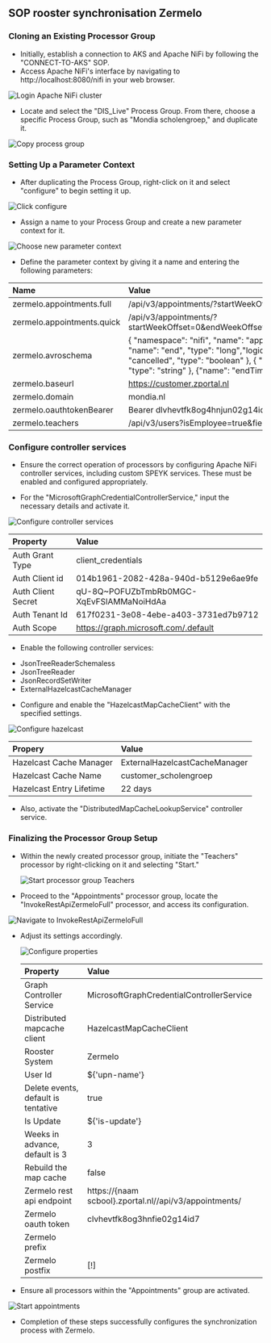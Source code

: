 ## SOP rooster synchronisation Zermelo

### Cloning an Existing Processor Group

* Initially, establish a connection to AKS and Apache NiFi by following the "CONNECT-TO-AKS" SOP.
* Access Apache NiFi's interface by navigating to http://localhost:8080/nifi in your web browser. 
 
 ![Login Apache NiFi cluster](Login_Apache_NiFi.png)  

* Locate and select the "DIS_Live" Process Group. From there, choose a specific Process Group, such as "Mondia scholengroep," and duplicate it.

 ![Copy process group](Make_Copy.png)

### Setting Up a Parameter Context

* After duplicating the Process Group, right-click on it and select "configure" to begin setting it up.
 
 ![Click configure](Click_Configure.png)

* Assign a name to your Process Group and create a new parameter context for it.

 ![Choose new parameter context](New_Parameter_Context.png)

* Define the parameter context by giving it a name and entering the following parameters:

 | Name | Value |
| :---- | :----- |
| zermelo.appointments.full | /api/v3/appointments/?startWeekOffset=0&endWeekOffset=3&fields=id,valid,appointmentInstance,start,end,startTimeSlotName,endTimeSlotName,subjects,groups,locations,teachers,cancelled,changeDescription,schedulerRemark,content,expectedStudentCount,expectedStudentCountOnline |    
| zermelo.appointments.quick | /api/v3/appointments/?startWeekOffset=0&endWeekOffset=3&modifiedSince=${now():toNumber():divide(1000):minus(900)}&fields=id,valid,appointmentInstance,start,end,startTimeSlotName,endTimeSlotName,subjects,groups,locations,teachers,cancelled,changeDescription,schedulerRemark,content,expectedStudentCount,expectedStudentCountOnline | 
| zermelo.avroschema | { "namespace": "nifi", "name": "appointment", "type": "record", "fields": [ { "name": "id", "type": "long" }, { "name": "appointmentInstance", "type": "long" }, { "name": "start", "type": "long", "logicalType":"timestamp-millis" }, { "name": "startDateTime", "type": ["null", "string"] }, { "name":"startDateIso","type":["null","string"] }, { "name": "end", "type": "long","logicalType":"timestamp-millis" }, { "name": "endDateTime", "type": ["null", "string" ]}, { "name": "groups", "type": {"type": "array", "items": "string", "default": "[]" }}, { "name": "locations", "type": {"type": "array", "items": "string", "default": "[]" }}, { "name": "valid", "type": "boolean" }, { "name": "cancelled", "type": "boolean" }, { "name": "changeDescription", "type": ["null", "string"] }, {"name": "schedulerRemark", "type": ["null", "string"] }, {"name": "expectedStudentCount", "type": "int" }, {"name": "expectedStudentCountOnline", "type": "int" }, {"name": "content", "type":["null", "string"] }, {"name": "startTimeSlotName", "type": "string" }, {"name": "endTimeSlotName", "type": "string" }, {"name": "email", "type": "string" }, {"name": "subjects", "type": {"type": "array", "items": "string", "default":"[]" }}, {"name": "teachers", "type": {"type": "array", "items": "string", "default":"[]"} } ] } |
| zermelo.baseurl | https://customer.zportal.nl | 
| zermelo.domain | mondia.nl | 
| zermelo.oauthtokenBearer | Bearer dlvhevtfk8og4hnjun02g14id8 |
| zermelo.teachers | /api/v3/users?isEmployee=true&fields=code,email |

### Configure controller services
* Ensure the correct operation of processors by configuring Apache NiFi controller services, including custom SPEYK services. These must be enabled and configured appropriately.

* For the "MicrosoftGraphCredentialControllerService," input the necessary details and activate it.

 ![Configure controller services](Configure_Controllers.png)

 | Property | Value |
 | :--------| :-----|
 | Auth Grant Type | client_credentials |
 | Auth Client id | 014b1961-2082-428a-940d-b5129e6ae9fe |
 | Auth Client Secret | qU-8Q~POFUZbTmbRb0MGC-XqEvFSlAMMaNoiHdAa |
 | Auth Tenant Id | 617f0231-3e08-4ebe-a403-3731ed7b9712 |
 | Auth Scope | https://graph.microsoft.com/.default |

* Enable the following controller services:
 - JsonTreeReaderSchemaless
 - JsonTreeReader
 - JsonRecordSetWriter
 - ExternalHazelcastCacheManager

* Configure and enable the "HazelcastMapCacheClient" with the specified settings.

 ![Configure hazelcast](Hazelcast.png)
 
 | Propery | Value |
 | :-------| :---- |
 | Hazelcast Cache Manager | ExternalHazelcastCacheManager |
 | Hazelcast Cache Name | customer_scholengroep |
 | Hazelcast Entry Lifetime | 22 days |
 
 * Also, activate the "DistributedMapCacheLookupService" controller service.

### Finalizing the Processor Group Setup
 
* Within the newly created processor group, initiate the "Teachers" processor by right-clicking on it and selecting "Start."

  ![Start processor group Teachers](Start_Teachers.png)
  
*  Proceed to the "Appointments" processor group, locate the "InvokeRestApiZermeloFull" processor, and access its configuration.

 ![Navigate to InvokeRestApiZermeloFull](Invoke_Microsoft.png)
 
* Adjust its settings accordingly.
 
  ![Configure properties](Invoke_Microsoft_Properties.png)
  
  | Property | Value |
  | :------- | :---- |
  |  Graph Controller Service | MicrosoftGraphCredentialControllerService |
  | Distributed mapcache client |  HazelcastMapCacheClient |
  | Rooster System | Zermelo |
  | User Id | ${'upn-name'}|
  | Delete events, default is tentative | true|
  | Is Update | ${'is-update'} |
  | Weeks in advance, default is 3 | 3|
  | Rebuild the map cache | false |
  | Zermelo rest api endpoint | https://{naam scbool}.zportal.nl//api/v3/appointments/
  | Zermelo oauth token | clvhevtfk8og3hnfie02g14id7 |
  | Zermelo prefix | |
  | Zermelo postfix | [!] |
  
* Ensure all processors within the "Appointments" group are activated.
 
 ![Start appointments](Start_Appointments.png)

* Completion of these steps successfully configures the synchronization process with Zermelo.
 
  